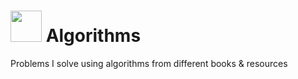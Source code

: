 # <img width="50" src="https://i.pinimg.com/originals/08/05/a8/0805a8f92d5f8a31a15587859b965264.png"> Algorithms 
Problems I solve using algorithms from different books & resources
